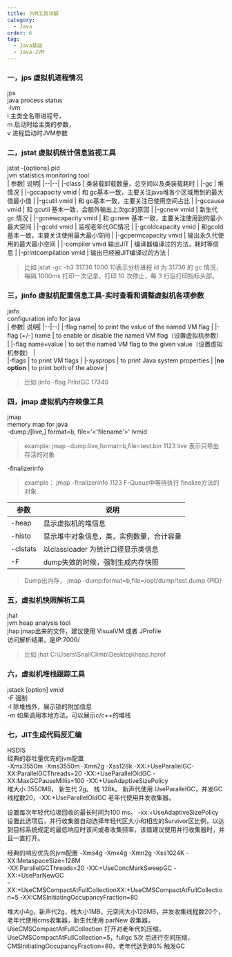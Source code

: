 ```yaml
---
title: JVM工具详解
category:
  - Java
order: 6
tag:
  - Java基础
  - Java-JVM
---
```


### 一，jps 虚拟机进程情况 
jps    
java process status   
-lvm   
l 主类全名带进程号，  
m 启动时给主类的参数，   
v 进程启动时JVM参数   

### 二，jstat 虚拟机统计信息监视工具 
jstat -[options] pid  
jvm statistics monitoring tool  
|  参数| 说明|
|--|--|
|-class | 类装载卸载数量，总空间以及类装载耗时    |
|-gc     | 堆情况   |
|-gccapacity vmid | 和 gc基本一致，主要关注java堆各个区域用到的最大值最小值   |
|-gcutil vmid | 和 gc基本一致，主要关注已使用空间占比   |
|-gccause vmid  | 和 gcutil 基本一致，会额外输出上次gc的原因   |
|-gcnew vmid |  新生代 gc 情况   |
|-gcnewcapacity vmid  | 和 gcnew 基本一致，主要关注使用到的最小最大空间   |
|-gcold vmid  |  监视老年代GC情况   |
|-gcoldcapacity vmid  | 和gcold基本一致，主要关注使用最大最小空间   |
|-gcpermcapacity vmid   | 输出永久代使用的最大最小空间    |
|-compiler vmid  输出JIT | 编译器编译过的方法，耗时等信息   |
|-printcompilation vmid  | 输出已经被JIT编译过的方法   |
> 比如 jstat -gc -h3 31736 1000 10表示分析进程 id 为 31736 的 gc 情况，每隔 1000ms 打印一次记录，打印 10 次停止，每 3 行后打印指标头部。
### 三，jinfo 虚拟机配置信息工具-实时查看和调整虚拟机各项参数 
jinfo   
configuration info for java   
|  参数| 说明|
|--|--|
|-flag name|          to print the value of the named VM flag   |
|-flag [+/-] name |   to enable or disable the named VM flag（设置虚拟机参数）   |
|-flag name=value   | to set the named VM flag to the given value（设置虚拟机参数） |    
|-flags             |            to print VM flags    |
|-sysprops           |       to print Java system properties   |
|**no option**        |     to print both of the above   |
> 比如 jinfo -flag  PrintGC 17340

### 四，jmap 虚拟机内存映像工具 
jmap   
memory map for java   
-dump:/[live,] format=b, file='<'filename'>'  lvmid    
> example:  jmap -dump:live,format=b,file=test.bin 1123  live 表示只导出存活的对象 

-finalizerinfo 
> example： jmap -finalizerinfo 1123  F-Queue中等待执行 finalize方法的对象 

|  参数| 说明|
|--|--|
|-heap |显示虚拟机的堆信息 |
|-histo |显示堆中对象信息，类，实例数量，合计容量 |
|-clstats |以classloader 为统计口径显示类信息 |
|-F | dump失效的时候，强制生成内存快照 |

>Dump出内存， jmap -dump:format=b,file=/opt/dump/test.dump {PID}

### 五，虚拟机快照解析工具 
jhat  
jvm heap analysis tool  
jhap jmap出来的文件，建议使用 VisualVM 或者 JProfile   
访问解析结果，是IP:7000/   
> 比如 jhat C:\Users\SnailClimb\Desktop\heap.hprof

### 六，虚拟机堆栈跟踪工具 
jstack [option] vmid   
-F  强制   
-l  除堆栈外，展示锁的附加信息   
-m 如果调用本地方法，可以展示c/c++的堆栈   

### 七，JIT生成代码反汇编 
HSDIS   
经典的吞吐量优先的jvm配置   
-Xmx3550m -Xms3550m -Xmn2g -Xss128k -XX:+UseParallelGC-XX:ParallelGCThreads=20 -XX:+UseParallelOldGC -XX:MaxGCPauseMillis=100 -XX:+UseAdaptiveSizePolicy    
堆大小 3550MB， 新生代 2g。 栈 128k。 新声代使用 UseParallelGC，并发GC线程数20，-XX:+UseParallelOldGC 老年代使用并发收集器。 

设置每次年轻代垃圾回收的最长时间为100 ms。 -xx:+UseAdaptiveSizePolicy   
设置此选项后，并行收集器自动选择年轻代区大小和相应的Survivor区比例，以达到目标系统规定的最低响应时该间或者收集频率，该值建议使用并行收集器时，并且一直打开。

经典的响应优先的jvm配置 
-Xms4g -Xmx4g -Xmn2g -Xss1024K -XX:MetaspaceSize=128M   
-XX:ParallelGCThreads=20 -XX:+UseConcMarkSweepGC -XX:+UseParNewGC   
-XX:+UseCMSCompactAtFullCollectionXX:+UseCMSCompactAtFullCollection=5 -XX:CMSInitiatingOccupancyFraction=80  

堆大小4g，新声代2g，栈大小1MB，元空间大小128MB，并发收集线程数20个，  
老年代使用cms收集器，新生代使用 parNew 收集器，    
UseCMSCompactAtFullCollection 打开对老年代的压缩，  
UseCMSCompactAtFullCollection=5，fullgc 5次 后进行空间压缩，  
CMSInitiatingOccupancyFraction=80，老年代达到80% 触发GC





